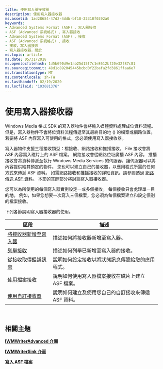```yaml
---
title: 使用寫入器接收器
description: 使用寫入器接收器
ms.assetid: 1ad28684-47d2-4ddb-bf18-22310f0392a0
keywords:
- Advanced Systems Format (ASF) 、寫入器接收
- ASF (Advanced 系統格式) 、寫入器接收
- Advanced Systems Format (ASF) 、接收
- ASF (Advanced 系統格式) 、接收
- 接收，寫入器接收
- 寫入器接收器，關於
ms.topic: article
ms.date: 05/31/2018
ms.openlocfilehash: 1d5b690d9e1ab25d15f7c1e8612bf20e32f87c81
ms.sourcegitcommit: 48d1c892045445bcbd0f22bafa2fd3861ffaa6e7
ms.translationtype: MT
ms.contentlocale: zh-TW
ms.lasthandoff: 02/19/2020
ms.locfileid: "103681376"
---
```

# <a name="working-with-writer-sinks"></a>使用寫入器接收器

Windows Media 格式 SDK 的寫入器物件會將輸入媒體資料處理成位資料流程。 但是，寫入器物件不會將位資料流程傳遞至其最終目的地 () 的檔案或網路位置。 若要將 ASF 內容寫入可使用的格式，您必須使用寫入器接收器。

寫入器物件支援三種接收類型：檔接收、網路接收和推播接收。 File 接收會將 ASF 內容寫入磁片上的 ASF 檔案。 網路接收會從網路位址廣播 ASF 內容。 推播接收會將資料傳遞至執行 Windows Media Services 的伺服器，讓伺服器可以將內容提供給其預定的物件。 您也可以建立自己的接收器，以應用程式所需的任何方式來傳遞 ASF 資料。 如需網路接收和推播接收的詳細資訊，請參閱透過 [網路傳送 ASF 資料](sending-asf-data-over-a-network.md)。 本節的其餘部分將討論寫入器接收器。

您可以為所使用的每個寫入器實例設定一或多個接收。 每個接收只會處理單一目的地。 例如，如果您想要一次寫入三個檔案，您必須為每個檔案建立和設定個別的檔案接收。

下列各節說明寫入器接收器的使用。



| 區段                                                                      | 描述                                                                      |
|------------------------------------------------------------------------------|----------------------------------------------------------------------------------|
| [將接收器新增至寫入器](adding-sinks-to-the-writer.md)                 | 描述如何將接收器新增至寫入器。                                        |
| [列舉接收](enumerating-sinks.md)                                   | 描述如何列舉已新增至寫入器的接收。         |
| [從接收取得錯誤訊息](getting-error-messages-from-a-sink.md) | 說明如何設定接收以將狀態訊息傳遞給您的應用程式。 |
| [使用檔案接收](using-file-sinks.md)                                     | 說明如何使用寫入器檔案接收在磁片上建立 ASF 檔案。           |
| [使用自訂接收器](using-custom-sinks.md)                                 | 說明如何建立及使用您自己的自訂接收來傳遞 ASF 資料。       |



 

## <a name="related-topics"></a>相關主題

<dl> <dt>

[**IWMWriterAdvanced 介面**](/previous-versions/windows/desktop/api/wmsdkidl/nn-wmsdkidl-iwmwriteradvanced)
</dt> <dt>

[**IWMWriterSink 介面**](/previous-versions/windows/desktop/api/wmsdkidl/nn-wmsdkidl-iwmwritersink)
</dt> <dt>

[**寫入 ASF 檔案**](writing-asf-files.md)
</dt> </dl>

 

 





